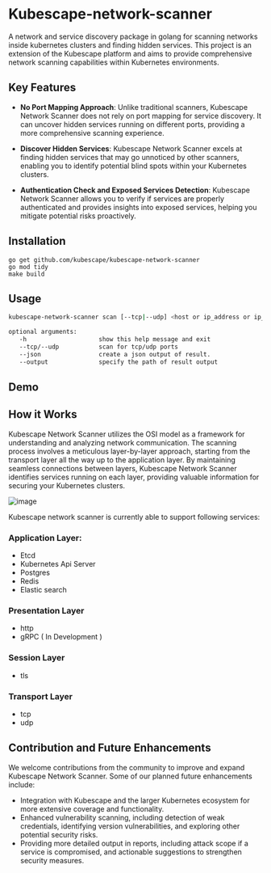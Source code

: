 # Kubescape-network-scanner
A network and service discovery package in golang for scanning networks inside kubernetes clusters and finding hidden services. This project is an extension of the Kubescape platform and aims to provide comprehensive network scanning capabilities within Kubernetes environments.

## Key Features
- **No Port Mapping Approach**: Unlike traditional scanners, Kubescape Network Scanner does not rely on port mapping for service discovery. It can uncover hidden services running on different ports, providing a more comprehensive scanning experience.

- **Discover Hidden Services**: Kubescape Network Scanner excels at finding hidden services that may go unnoticed by other scanners, enabling you to identify potential blind spots within your Kubernetes clusters.

- **Authentication Check and Exposed Services Detection**: Kubescape Network Scanner allows you to verify if services are properly authenticated and provides insights into exposed services, helping you mitigate potential risks proactively.

## Installation
```
go get github.com/kubescape/kubescape-network-scanner
go mod tidy
make build
```
## Usage
``` sh
kubescape-network-scanner scan [--tcp|--udp] <host or ip_address or ip_range> [ports...]

optional arguments:
   -h                    show this help message and exit
   --tcp/--udp           scan for tcp/udp ports
   --json                create a json output of result.
   --output              specify the path of result output
```

## Demo


## How it Works
Kubescape Network Scanner utilizes the OSI model as a framework for understanding and analyzing network communication. The scanning process involves a meticulous layer-by-layer approach, starting from the transport layer all the way up to the application layer. By maintaining seamless connections between layers, Kubescape Network Scanner identifies services running on each layer, providing valuable information for securing your Kubernetes clusters.

![image](https://github.com/0xquark/kubescape-network-scanner/assets/84588720/6c023eb7-2e99-45d1-b7fb-53ddec8ffc81)

Kubescape network scanner is currently able to support following services: 
### Application Layer:
- Etcd
- Kubernetes Api Server
- Postgres
- Redis
- Elastic search

### Presentation Layer
- http
- gRPC ( In Development )

### Session Layer
- tls

### Transport Layer
- tcp
- udp

## Contribution and Future Enhancements
We welcome contributions from the community to improve and expand Kubescape Network Scanner. Some of our planned future enhancements include:
- Integration with Kubescape and the larger Kubernetes ecosystem for more extensive coverage and functionality.
- Enhanced vulnerability scanning, including detection of weak credentials, identifying version vulnerabilities, and exploring other potential security risks.
- Providing more detailed output in reports, including attack scope if a service is compromised, and actionable suggestions to strengthen security measures.
